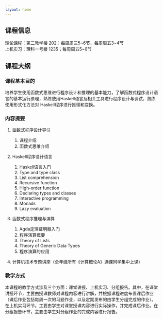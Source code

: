 ```yaml
---
layout: home
---
```


## 课程信息

理论课程：第二教学楼 202；每周周三5~6节、每周周五3~4节<br>
上机实习：理科一号楼 1235；每周周五5~6节

## 课程大纲

### 课程基本目的

培养学生使用函数式思维进行程序设计和推理的基本能力，了解函数式程序设计语言的基本运行原理，熟练使用Haskell语言及相关工具进行程序设计与调试，熟练使用形式化方法对 Haskell程序进行推理和变换。

### 内容提要

1. 函数式程序设计导引
    1. 课程介绍
    2. 函数式思维介绍

2. Haskell程序设计语言
    1. Haskell语言入门
    2. Type and type class
    3. List comprehension
    4. Recursive function
    5. High-order function
    6. Declaring types and classes
    7. Interactive programming
    8. Monads
    9. Lazy evaluation

3. 函数式程序推理与演算
    1.  Agda定理证明器入门
    2. 程序演算概要
    3. Theory of Lists
    4. Theory of Generic Data Types
    5. 程序演算的应用

4. 计算机技术专题讲座（全年级所有《计算概论A》选课同学集中上课）

### 教学方式

本课程的教学方式涉及三个方面：课堂讲授、上机实习、分组报告。其中，在课堂讲授环节，主要由授课教师对课程内容进行讲解，并根据课程进度布置课后作业（课后作业包括每周一次的习题作业，以及定期发布的由学生分组完成的作业）。在上机实习环节，主要由学生对课堂授课内容进行实际操作，并完成课后作业。在分组报告环节，主要由学生对分组作业的完成内容进行报告。

